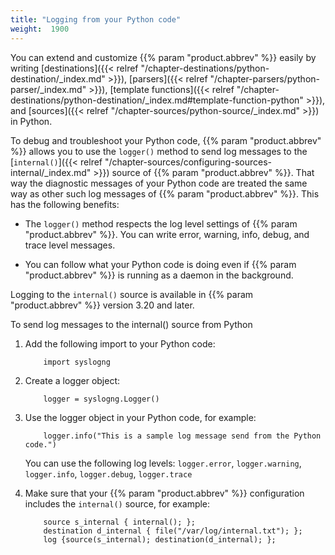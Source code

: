 ```yaml
---
title: "Logging from your Python code"
weight:  1900
---
```

<!-- DISCLAIMER: This file is based on the syslog-ng Open Source Edition documentation https://github.com/balabit/syslog-ng-ose-guides/commit/2f4a52ee61d1ea9ad27cb4f3168b95408fddfdf2 and is used under the terms of The syslog-ng Open Source Edition Documentation License. The file has been modified by Axoflow. -->

You can extend and customize {{% param "product.abbrev" %}} easily by writing [destinations]({{< relref "/chapter-destinations/python-destination/_index.md" >}}), [parsers]({{< relref "/chapter-parsers/python-parser/_index.md" >}}), [template functions]({{< relref "/chapter-destinations/python-destination/_index.md#template-function-python" >}}), and [sources]({{< relref "/chapter-sources/python-source/_index.md" >}}) in Python.

To debug and troubleshoot your Python code, {{% param "product.abbrev" %}} allows you to use the `logger()` method to send log messages to the [`internal()`]({{< relref "/chapter-sources/configuring-sources-internal/_index.md" >}}) source of {{% param "product.abbrev" %}}. That way the diagnostic messages of your Python code are treated the same way as other such log messages of {{% param "product.abbrev" %}}. This has the following benefits:

  - The `logger()` method respects the log level settings of {{% param "product.abbrev" %}}. You can write error, warning, info, debug, and trace level messages.

  - You can follow what your Python code is doing even if {{% param "product.abbrev" %}} is running as a daemon in the background.

Logging to the `internal()` source is available in {{% param "product.abbrev" %}} version 3.20 and later.

To send log messages to the internal() source from Python

1.  Add the following import to your Python code:
    
    ```shell
        import syslogng
    
    ```

2.  Create a logger object:
    
    ```shell
        logger = syslogng.Logger()
    
    ```

3.  Use the logger object in your Python code, for example:
    
    ```shell
        logger.info("This is a sample log message send from the Python code.")
    
    ```
    
    You can use the following log levels: `logger.error`, `logger.warning`, `logger.info`, `logger.debug`, `logger.trace`

4.  Make sure that your {{% param "product.abbrev" %}} configuration includes the `internal()` source, for example:
    
    ```shell
        source s_internal { internal(); };
        destination d_internal { file("/var/log/internal.txt"); };
        log {source(s_internal); destination(d_internal); };
    ```

